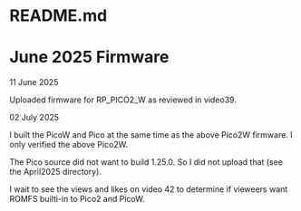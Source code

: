 # README.md

# June 2025 Firmware

11 June 2025

Uploaded firmware for RP_PICO2_W as reviewed in video39.

02 July 2025

I built the PicoW and Pico at the same time as the above Pico2W firmware. I only verified the above Pico2W.  

The Pico source did not want to build 1.25.0.  So I did not upload that (see the April2025 directory).

I wait to see the views and likes on video 42 to determine if vieweers want ROMFS builti-in to Pico2 and PicoW.



